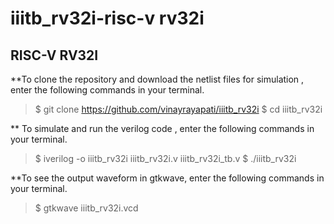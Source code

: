 
# iiitb_rv32i-risc-v rv32i


## RISC-V RV32I

**To clone the repository and download the netlist files for simulation , enter the following commands in your terminal.

> $ git clone https://github.com/vinayrayapati/iiitb_rv32i
> $ cd iiitb_rv32i

** To simulate and run the verilog code , enter the following commands in your terminal.

> $ iverilog -o iiitb_rv32i iiitb_rv32i.v iiitb_rv32i_tb.v
> $ ./iiitb_rv32i

**To see the output waveform in gtkwave, enter the following commands in your terminal.

> $ gtkwave iiitb_rv32i.vcd
